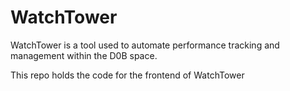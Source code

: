 # WatchTower

WatchTower is a tool used to automate performance tracking and management within the D0B space.

This repo holds the code for the frontend of WatchTower
